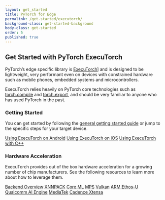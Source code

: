 ```yaml
---
layout: get_started
title: PyTorch for Edge
permalink: /get-started/executorch/
background-class: get-started-background
body-class: get-started
order: 5
published: true
---
```


## Get Started with PyTorch ExecuTorch

PyTorch’s edge specific library is [ExecuTorch](https://github.com/pytorch/executorch/)] and is designed to be lightweight, very performant even on devices with constrained hardware such as mobile phones, embedded systems and microcontrollers.

ExecuTorch relies heavily on PyTorch core technologies such as [torch.compile](https://pytorch.org/docs/stable/torch.compiler.html) and [torch.export](https://pytorch.org/docs/main/export.html), and should be very familiar to anyone who has used PyTorch in the past.

### Getting Started
You can get started by following the [general getting started guide](https://pytorch.org/executorch/stable/getting-started.html#) or jump to the specific steps for your target device.

[Using ExecuTorch on Android](https://pytorch.org/executorch/stable/using-executorch-android.html)
[Using ExecuTorch on iOS](https://pytorch.org/executorch/stable/using-executorch-ios.html)
[Using ExecuTorch with C++](https://pytorch.org/executorch/stable/using-executorch-cpp.html)

### Hardware Acceleration
ExecuTorch provides out of the box hardware acceleration for a growing number of chip manufacturers. See the following resources to learn more about how to leverage them.

[Backend Overview](https://pytorch.org/executorch/stable/backends-overview.html)
[XNNPACK](https://pytorch.org/executorch/stable/backends-xnnpack.html)
[Core ML](https://pytorch.org/executorch/stable/backends-coreml.html)
[MPS](https://pytorch.org/executorch/stable/backends-mps.html)
[Vulkan](https://pytorch.org/executorch/stable/backends-vulkan.html)
[ARM Ethos-U](https://pytorch.org/executorch/stable/backends-arm-ethos-u.html)
[Qualcomm AI Engine](https://pytorch.org/executorch/stable/backends-qualcomm.html)
[MediaTek](https://pytorch.org/executorch/stable/backends-mediatek.html)
[Cadence Xtensa](https://pytorch.org/executorch/main/backends-cadence.html)


<script page-id="mobile" src="{{ site.baseurl }}/assets/menu-tab-selection.js"></script>
<script src="{{ site.baseurl }}/assets/get-started-sidebar.js"></script>
